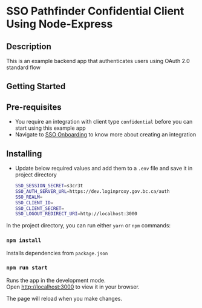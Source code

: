 # SSO Pathfinder Confidential Client Using Node-Express

## Description

This is an example backend app that authenticates users using OAuth 2.0 standard flow

## Getting Started

## Pre-requisites

- You require an integration with client type `confidential` before you can start using this example app
- Navigate to [SSO Onboarding](https://github.com/bcgov/sso-keycloak/wiki/SSO-Onboarding) to know more about creating an integration

## Installing

- Update below required values and add them to a `.env` file and save it in project directory

  ```sh
  SSO_SESSION_SECRET=s3cr3t
  SSO_AUTH_SERVER_URL=https://dev.loginproxy.gov.bc.ca/auth
  SSO_REALM=
  SSO_CLIENT_ID=
  SSO_CLIENT_SECRET=
  SSO_LOGOUT_REDIRECT_URI=http://localhost:3000
  ```

In the project directory, you can run either `yarn` or `npm` commands:

### `npm install`

Installs dependencies from `package.json`

### `npm run start`

Runs the app in the development mode.\
Open [http://localhost:3000](http://localhost:3000) to view it in your browser.

The page will reload when you make changes.
